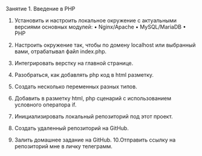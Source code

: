 Занятие 1. Введение в PHP

1. Установить и настроить локальное окружение с актуальными
версиями основных модулей:
• Nginx/Apache
• MySQL/MariaDB
• PHP

2. Настроить окружение так, чтобы по домену localhost или
выбранный вами, отрабатывал файл index.php.
3. Интегрировать верстку на главной странице.
4. Разобраться, как добавлять php код в html разметку.
5. Создать несколько переменных разных типов.
6. Добавить в разметку html, php сценарий с использованием
условного оператора if.
7. Инициализировать локальный репозиторий под этот проект.
8. Создать удаленный репозиторий на GitHub.
9. Залить домашнее задание на GitHub.
10.Отправить ссылку на репозиторий мне в личку телеграмм.
